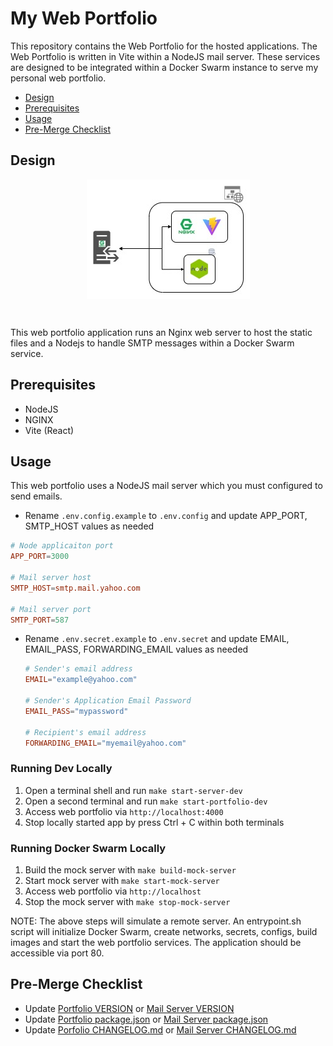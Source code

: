 # My Web Portfolio

This repository contains the Web Portfolio for the hosted applications. The Web Portfolio is written in Vite within a NodeJS mail server. These services are designed to be integrated within a Docker Swarm instance to serve my personal web portfolio.

* [Design](#design)
* [Prerequisites](#prerequisites)
* [Usage](#usage)
* [Pre-Merge Checklist](#pre-merge-checklist)

## Design
<p align="center">
 <img src="./docs/Web-Portfolio-V2.jpg" style="display: block; margin: 0 auto">
</p>

<br/>

This web portfolio application runs an Nginx web server to host the static files and a Nodejs to handle SMTP messages within a Docker Swarm service.

## Prerequisites
* NodeJS
* NGINX
* Vite (React)

## Usage

This web portfolio uses a NodeJS mail server which you must configured to send emails. 

* Rename `.env.config.example` to `.env.config` and update APP_PORT, SMTP_HOST values as needed

```conf
# Node applicaiton port
APP_PORT=3000

# Mail server host
SMTP_HOST=smtp.mail.yahoo.com

# Mail server port
SMTP_PORT=587
```

* Rename `.env.secret.example` to `.env.secret` and update EMAIL, EMAIL_PASS, FORWARDING_EMAIL values as needed

  ```  conf
  # Sender's email address
  EMAIL="example@yahoo.com"

  # Sender's Application Email Password
  EMAIL_PASS="mypassword"

  # Recipient's email address
  FORWARDING_EMAIL="myemail@yahoo.com"
  ```

### Running Dev Locally
1. Open a terminal shell and run `make start-server-dev`
2. Open a second terminal and run  `make start-portfolio-dev`
3. Access web portfolio via `http://localhost:4000`
4. Stop locally started app by press Ctrl + C within both terminals

### Running Docker Swarm Locally
1. Build the mock server with `make build-mock-server`
2. Start mock server with `make start-mock-server`
3. Access web portfolio via `http://localhost`
4. Stop the mock server with `make stop-mock-server`

NOTE: The above steps will simulate a remote server. An entrypoint.sh script will initialize Docker Swarm, create networks, secrets, configs, build images and start the web portfolio services. The application should be accessible via port 80.

## Pre-Merge Checklist
* Update [Portfolio VERSION](./portfolio/VERSION) or [Mail Server VERSION](./mail-server/VERSION)
* Update [Portfolio package.json](./portfolio/package.json) or [Mail Server package.json](./mail-server/package.json)
* Update [Porfolio CHANGELOG.md](./portfolio/CHANGELOG.md) or [Mail Server CHANGELOG.md](./mail-server/CHANGELOG.md)
